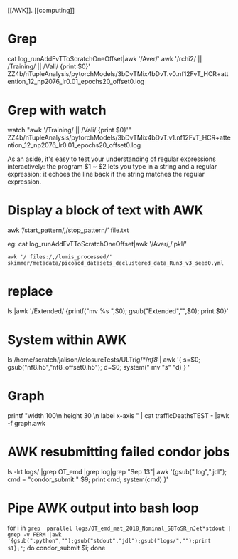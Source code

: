 [[AWK]]. [[computing]]

# Grep
cat log_runAddFvTToScratchOneOffset|awk '/Aver/'
awk '/rchi2/ || /Training/ || /Vali/ {print $0}' ZZ4b/nTupleAnalysis/pytorchModels/3bDvTMix4bDvT.v0.nf12FvT_HCR+attention_12_np2076_lr0.01_epochs20_offset0.log 

# Grep with watch
watch "awk '/Training/ || /Vali/ {print \$0}'" ZZ4b/nTupleAnalysis/pytorchModels/3bDvTMix4bDvT.v1.nf12FvT_HCR+attention_12_np2076_lr0.01_epochs20_offset0.log 

As an aside, it's easy to test your understanding of regular expressions interactively: the program
$1 ~ $2
lets you type in a string and a regular expression; it echoes the line back if the string matches the regular expression.


# Display a block of text with AWK
awk ‘/start_pattern/,/stop_pattern/’ file.txt

eg: 
cat log_runAddFvTToScratchOneOffset|awk '/Aver/,/.pkl/'

`awk '/ files:/,/lumis_processed/' skimmer/metadata/picoaod_datasets_declustered_data_Run3_v3_seed0.yml`
# replace

ls |awk '/Extended/ {printf("mv %s ",$0); gsub("Extended","",$0); print $0}'


# System within AWK
ls /home/scratch/jalison//closureTests/ULTrig/*/*nf8* | awk  '{ s=$0; gsub("nf8.h5","nf8_offset0.h5"); d=$0; system(" mv "s" "d)  } '


# Graph
printf "width 100\n height 30 \n label x-axis  " | cat trafficDeathsTEST - |awk  -f graph.awk


# AWK resubmitting failed condor jobs
ls -lrt logs/ |grep OT_emd |grep log|grep "Sep 13"| awk '{gsub(".log",".jdl"); cmd = "condor_submit " $9; print cmd; system(cmd) }'

# Pipe AWK output into bash loop
for i in `grep  parallel logs/OT_emd_mat_2018_Nominal_SBToSR_nJet*stdout | grep -v FERM |awk '{gsub(":python","");gsub("stdout","jdl");gsub("logs/","");print $1};'`; do  condor_submit $i; done
